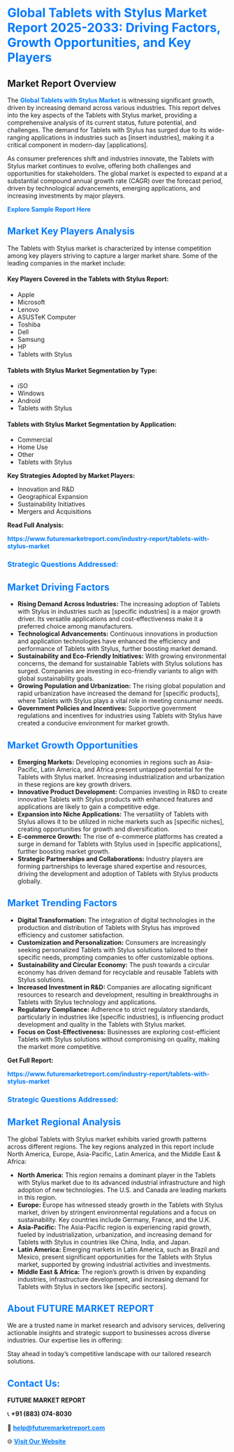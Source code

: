 <h1 style="color: #007BFF;">Global Tablets with Stylus Market Report 2025-2033: Driving Factors, Growth Opportunities, and Key Players</h1>

<section id="overview">
<h2>Market Report Overview</h2>
<p>The <a href="https://www.futuremarketreport.com/industry-report/tablets-with-stylus-market" style="color: #007BFF; text-decoration: none;"><strong>Global Tablets with Stylus Market</strong></a> is witnessing significant growth, driven by increasing demand across various industries. This report delves into the key aspects of the Tablets with Stylus market, providing a comprehensive analysis of its current status, future potential, and challenges. The demand for Tablets with Stylus has surged due to its wide-ranging applications in industries such as [insert industries], making it a critical component in modern-day [applications].</p>
<p>As consumer preferences shift and industries innovate, the Tablets with Stylus market continues to evolve, offering both challenges and opportunities for stakeholders. The global market is expected to expand at a substantial compound annual growth rate (CAGR) over the forecast period, driven by technological advancements, emerging applications, and increasing investments by major players.</p>
</section>

<section id="overview">
<p><a href="https://www.futuremarketreport.com/request-sample/reportId=98699" style="color: #007BFF; text-decoration: none;"><strong>Explore Sample Report Here</strong></a></p>
</section>

<section id="key-players">
<h2 style="color: #007BFF;">Market Key Players Analysis</h2>
<p>The Tablets with Stylus market is characterized by intense competition among key players striving to capture a larger market share. Some of the leading companies in the market include:</p>
<h4>Key Players Covered in the Tablets with Stylus Report:</h4>
<ul><li>Apple</li><li>Microsoft</li><li>Lenovo</li><li>ASUSTeK Computer</li><li>Toshiba</li><li>Dell</li><li>Samsung</li><li>HP</li><li>Tablets with Stylus</li></ul>
<h4>Tablets with Stylus Market Segmentation by Type:</h4>
<ul><li>iSO</li><li>Windows</li><li>Android</li><li>Tablets with Stylus</li></ul>

<h4>Tablets with Stylus Market Segmentation by Application:</h4>
<ul><li>Commercial</li><li>Home Use</li><li>Other</li><li>Tablets with Stylus</li></ul>
<p><strong>Key Strategies Adopted by Market Players:</strong></p>
<ul>
<li>Innovation and R&D</li>
<li>Geographical Expansion</li>
<li>Sustainability Initiatives</li>
<li>Mergers and Acquisitions</li>
</ul>
</section>

<section>
<p><strong>Read Full Analysis: </strong></p><a href="https://www.futuremarketreport.com/industry-report/tablets-with-stylus-market" style="color: #007BFF; text-decoration: none;"><strong>https://www.futuremarketreport.com/industry-report/tablets-with-stylus-market</strong></a>
<h3 style="color: #007BFF;">Strategic Questions Addressed:</h3>
</section>

<section id="driving-factors">
<h2 style="color: #007BFF;">Market Driving Factors</h2>
<ul>
<li><strong>Rising Demand Across Industries:</strong> The increasing adoption of Tablets with Stylus in industries such as [specific industries] is a major growth driver. Its versatile applications and cost-effectiveness make it a preferred choice among manufacturers.</li>
<li><strong>Technological Advancements:</strong> Continuous innovations in production and application technologies have enhanced the efficiency and performance of Tablets with Stylus, further boosting market demand.</li>
<li><strong>Sustainability and Eco-Friendly Initiatives:</strong> With growing environmental concerns, the demand for sustainable Tablets with Stylus solutions has surged. Companies are investing in eco-friendly variants to align with global sustainability goals.</li>
<li><strong>Growing Population and Urbanization:</strong> The rising global population and rapid urbanization have increased the demand for [specific products], where Tablets with Stylus plays a vital role in meeting consumer needs.</li>
<li><strong>Government Policies and Incentives:</strong> Supportive government regulations and incentives for industries using Tablets with Stylus have created a conducive environment for market growth.</li>
</ul>
</section>

<section id="growth-opportunities">
<h2 style="color: #007BFF;">Market Growth Opportunities</h2>
<ul>
<li><strong>Emerging Markets:</strong> Developing economies in regions such as Asia-Pacific, Latin America, and Africa present untapped potential for the Tablets with Stylus market. Increasing industrialization and urbanization in these regions are key growth drivers.</li>
<li><strong>Innovative Product Development:</strong> Companies investing in R&D to create innovative Tablets with Stylus products with enhanced features and applications are likely to gain a competitive edge.</li>
<li><strong>Expansion into Niche Applications:</strong> The versatility of Tablets with Stylus allows it to be utilized in niche markets such as [specific niches], creating opportunities for growth and diversification.</li>
<li><strong>E-commerce Growth:</strong> The rise of e-commerce platforms has created a surge in demand for Tablets with Stylus used in [specific applications], further boosting market growth.</li>
<li><strong>Strategic Partnerships and Collaborations:</strong> Industry players are forming partnerships to leverage shared expertise and resources, driving the development and adoption of Tablets with Stylus products globally.</li>
</ul>
</section>

<section id="trending-factors">
<h2 style="color: #007BFF;">Market Trending Factors</h2>
<ul>
<li><strong>Digital Transformation:</strong> The integration of digital technologies in the production and distribution of Tablets with Stylus has improved efficiency and customer satisfaction.</li>
<li><strong>Customization and Personalization:</strong> Consumers are increasingly seeking personalized Tablets with Stylus solutions tailored to their specific needs, prompting companies to offer customizable options.</li>
<li><strong>Sustainability and Circular Economy:</strong> The push towards a circular economy has driven demand for recyclable and reusable Tablets with Stylus solutions.</li>
<li><strong>Increased Investment in R&D:</strong> Companies are allocating significant resources to research and development, resulting in breakthroughs in Tablets with Stylus technology and applications.</li>
<li><strong>Regulatory Compliance:</strong> Adherence to strict regulatory standards, particularly in industries like [specific industries], is influencing product development and quality in the Tablets with Stylus market.</li>
<li><strong>Focus on Cost-Effectiveness:</strong> Businesses are exploring cost-efficient Tablets with Stylus solutions without compromising on quality, making the market more competitive.</li>
</ul>
</section>

<section>
<p><strong>Get Full Report: </strong></p><a href="https://www.futuremarketreport.com/industry-report/tablets-with-stylus-market" style="color: #007BFF; text-decoration: none;"><strong>https://www.futuremarketreport.com/industry-report/tablets-with-stylus-market</strong></a>
<h3 style="color: #007BFF;">Strategic Questions Addressed:</h3>
</section>


<section id="regional-analysis">
<h2 style="color: #007BFF;">Market Regional Analysis</h2>
<p>The global Tablets with Stylus market exhibits varied growth patterns across different regions. The key regions analyzed in this report include North America, Europe, Asia-Pacific, Latin America, and the Middle East & Africa:</p>
<ul>
<li><strong>North America:</strong> This region remains a dominant player in the Tablets with Stylus market due to its advanced industrial infrastructure and high adoption of new technologies. The U.S. and Canada are leading markets in this region.</li>
<li><strong>Europe:</strong> Europe has witnessed steady growth in the Tablets with Stylus market, driven by stringent environmental regulations and a focus on sustainability. Key countries include Germany, France, and the U.K.</li>
<li><strong>Asia-Pacific:</strong> The Asia-Pacific region is experiencing rapid growth, fueled by industrialization, urbanization, and increasing demand for Tablets with Stylus in countries like China, India, and Japan.</li>
<li><strong>Latin America:</strong> Emerging markets in Latin America, such as Brazil and Mexico, present significant opportunities for the Tablets with Stylus market, supported by growing industrial activities and investments.</li>
<li><strong>Middle East & Africa:</strong> The region’s growth is driven by expanding industries, infrastructure development, and increasing demand for Tablets with Stylus in sectors like [specific sectors].</li>
</ul>
</section>

<footer>
<h2 style="color: #007BFF;">About FUTURE MARKET REPORT</h2>
<p>We are a trusted name in market research and advisory services, delivering actionable insights and strategic support to businesses across diverse industries. Our expertise lies in offering:</p>

<p>Stay ahead in today’s competitive landscape with our tailored research solutions.</p>

<h2 style="color: #007BFF;">Contact Us:</h2>
<p><strong>FUTURE MARKET REPORT</strong></p>
<p>📞 <strong>+91 (883) 074-8030</strong></p>
<p>📧 <strong><a href="mailto:help@futuremarketreport.com" style="color: #007BFF;">help@futuremarketreport.com</a></strong></p>
<p>🌐 <strong><a href="https://www.futuremarketreport.com/" style="color: #007BFF;">Visit Our Website</a></strong></p>
</footer>